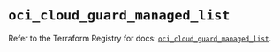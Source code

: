 # `oci_cloud_guard_managed_list`

Refer to the Terraform Registry for docs: [`oci_cloud_guard_managed_list`](https://registry.terraform.io/providers/oracle/oci/7.19.0/docs/resources/cloud_guard_managed_list).
